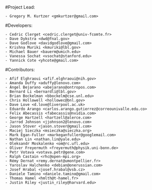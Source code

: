 #Project Lead:

    - Gregory M. Kurtzer <gmkurtzer@gmail.com>

#Developers:

    - Cedric Clerget <cedric.clerget@univ-fcomte.fr>
    - Dave Dykstra <dwd@fnal.gov>
    - Dave Godlove <davidgodlove@gmail.com>
    - Krishna Muriki <kmuriki@lbl.gov>
    - Michael Bauer <bauerm@umich.edu>
    - Vanessa Sochat <vsochat@stanford.edu>
    - Yannick Cote <yhcote@gmail.com>

#Contributors:

    - Afif Elghraoui <afif.elghraoui@nih.gov>
    - Amanda Duffy <aduffy@lenovo.com>
    - Ángel Bejarano <abejarano@ontropos.com>
    - Bernard Li <bernardli@lbl.gov>
    - Brian Bockelman <bbockelm@cse.unl.edu>
    - Chris Hollowell <hollowec@bnl.gov>
    - Dave Love <d.love@liverpool.ac.uk>
    - Eduardo Arango <carlos.arango.gutierrez@correounivalle.edu.co>
    - Felix Abecassis <fabecassis@nvidia.com>
    - George Hartzell <hartzell@alerce.com>
    - Jarrod Johnson <jjohnson2@lenovo.com>
    - Jason Stover <jason.stover@gmail.com>
    - Maciej Sieczka <msieczka@sieczka.org>
    - Mark Egan-Fuller <markeganfuller@googlemail.com>
    - Nathan Lin <nathan.lin@yale.edu>
    - Oleksandr Moskalenko <om@rc.ufl.edu>
    - Oliver Freyermuth <freyermuth@physik.uni-bonn.de>
    - Petr Votava <votava.petr@gene.com>
    - Ralph Castain <rhc@open-mpi.org>
    - Rémy Dernat <remy.dernat@umontpellier.fr>
    - Yaroslav Halchenko <debian@onerussian.com>
    - Josef Hrabal <josef.hrabal@vsb.cz>
    - Daniele Tamino <daniele.tamino@gmail.com>
    - Thomas Hamel <hmlth@t-hamel.fr>
    - Justin Riley <justin_riley@harvard.edu>
